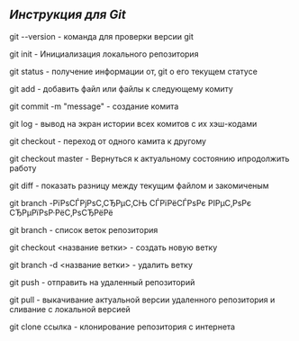 ## _Инструкция для **Git**_

git --version - команда для проверки версии git

git init - Инициализация локального репозитория

git status - получение информации от‚ git о его текущем статусе

git add - добавить файл или файлы к следующему комиту

git commit -m "message" - создание комита

git log - вывод на экран истории всех комитов с их хэш-кодами

git checkout - переход от одного камита к другому

git checkout master - Вернуться к актуальному состоянию ипродолжить работу

git diff - показать разницу между текущим файлом и закомиченым

git branch -РїРѕСЃРјРѕС‚СЂРµС‚СЊ СЃРїРёСЃРѕРє РІРµС‚РѕРє СЂРµРїРѕР·РёС‚РѕСЂРёРё

git branch - список веток репозитория

git checkout <название ветки> - создать новую ветку 

git branch -d <название ветки> - удалить ветку

git push - отправить на удаленный репозиторий

git pull - выкачивание актуальной версии удаленного репозитория и сливание с локальной версией

git clone ссылка - клонирование репозитория с интернета

